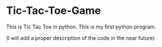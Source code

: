 # Tic-Tac-Toe-Game
This is Tic Tac Toe in python. This is my first python program.

(I will add a proper description of the code in the near future)
